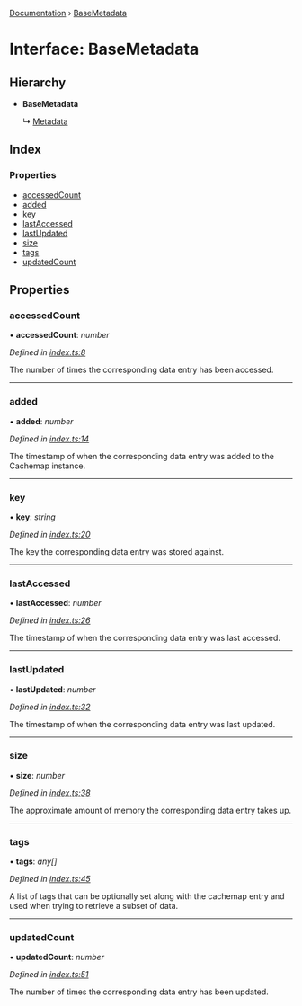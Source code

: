 [Documentation](../README.md) › [BaseMetadata](basemetadata.md)

# Interface: BaseMetadata

## Hierarchy

* **BaseMetadata**

  ↳ [Metadata](metadata.md)

## Index

### Properties

* [accessedCount](basemetadata.md#accessedcount)
* [added](basemetadata.md#added)
* [key](basemetadata.md#key)
* [lastAccessed](basemetadata.md#lastaccessed)
* [lastUpdated](basemetadata.md#lastupdated)
* [size](basemetadata.md#size)
* [tags](basemetadata.md#tags)
* [updatedCount](basemetadata.md#updatedcount)

## Properties

###  accessedCount

• **accessedCount**: *number*

*Defined in [index.ts:8](https://github.com/badbatch/cachemap/blob/f503e0e/packages/types/src/index.ts#L8)*

The number of times the corresponding data
entry has been accessed.

___

###  added

• **added**: *number*

*Defined in [index.ts:14](https://github.com/badbatch/cachemap/blob/f503e0e/packages/types/src/index.ts#L14)*

The timestamp of when the corresponding data
entry was added to the Cachemap instance.

___

###  key

• **key**: *string*

*Defined in [index.ts:20](https://github.com/badbatch/cachemap/blob/f503e0e/packages/types/src/index.ts#L20)*

The key the corresponding data entry was stored
against.

___

###  lastAccessed

• **lastAccessed**: *number*

*Defined in [index.ts:26](https://github.com/badbatch/cachemap/blob/f503e0e/packages/types/src/index.ts#L26)*

The timestamp of when the corresponding data
entry was last accessed.

___

###  lastUpdated

• **lastUpdated**: *number*

*Defined in [index.ts:32](https://github.com/badbatch/cachemap/blob/f503e0e/packages/types/src/index.ts#L32)*

The timestamp of when the corresponding data
entry was last updated.

___

###  size

• **size**: *number*

*Defined in [index.ts:38](https://github.com/badbatch/cachemap/blob/f503e0e/packages/types/src/index.ts#L38)*

The approximate amount of memory the corresponding
data entry takes up.

___

###  tags

• **tags**: *any[]*

*Defined in [index.ts:45](https://github.com/badbatch/cachemap/blob/f503e0e/packages/types/src/index.ts#L45)*

A list of tags that can be optionally set along with
the cachemap entry and used when trying to retrieve
a subset of data.

___

###  updatedCount

• **updatedCount**: *number*

*Defined in [index.ts:51](https://github.com/badbatch/cachemap/blob/f503e0e/packages/types/src/index.ts#L51)*

The number of times the corresponding data
entry has been updated.

